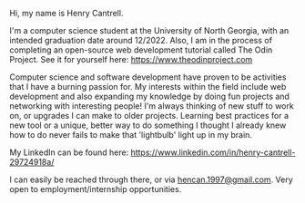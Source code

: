 Hi, my name is Henry Cantrell. 

I'm a computer science student at the University of North Georgia, with an intended graduation date around 12/2022. Also, I am in the process of completing an open-source web development tutorial called The Odin Project. See it for yourself here: https://www.theodinproject.com

Computer science and software development have proven to be activities that I have a burning passion for. 
My interests within the field include web development and also expanding my knowledge by doing fun projects and networking with interesting people! I'm
always thinking of new stuff to work on, or upgrades I can make to older projects. Learning best practices for a new tool or a unique, better way to do something
I thought I already knew how to do never fails to make that 'lightbulb' light up in my brain.

My LinkedIn can be found here: https://www.linkedin.com/in/henry-cantrell-29724918a/

I can easily be reached through there, or via hencan.1997@gmail.com. Very open to employment/internship opportunities.

<!---
Henry-Cantrell/Henry-Cantrell is a ✨ special ✨ repository because its `README.md` (this file) appears on your GitHub profile.
You can click the Preview link to take a look at your changes.
--->
